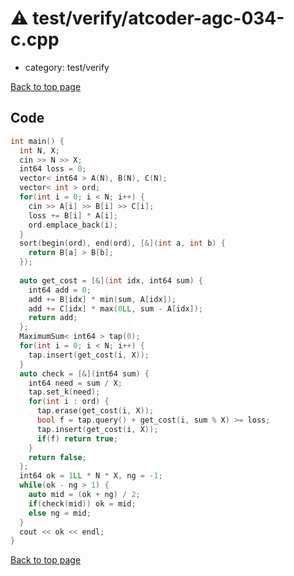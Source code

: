 <!-- mathjax config similar to math.stackexchange -->
<script type="text/javascript" async
  src="https://cdnjs.cloudflare.com/ajax/libs/mathjax/2.7.5/MathJax.js?config=TeX-MML-AM_CHTML">
</script>
<script type="text/x-mathjax-config">
  MathJax.Hub.Config({
    TeX: { equationNumbers: { autoNumber: "AMS" }},
    tex2jax: {
      inlineMath: [ ['$','$'] ],
      processEscapes: true
    },
    "HTML-CSS": { matchFontHeight: false },
    displayAlign: "left",
    displayIndent: "2em"
  });
</script>

<script type="text/javascript" src="https://cdnjs.cloudflare.com/ajax/libs/jquery/3.4.1/jquery.min.js"></script>
<script src="https://cdn.jsdelivr.net/npm/jquery-balloon-js@1.1.2/jquery.balloon.min.js" integrity="sha256-ZEYs9VrgAeNuPvs15E39OsyOJaIkXEEt10fzxJ20+2I=" crossorigin="anonymous"></script>
<script type="text/javascript" src="../../../assets/js/copy-button.js"></script>
<link rel="stylesheet" href="../../../assets/css/copy-button.css" />


# :warning: test/verify/atcoder-agc-034-c.cpp
* category: test/verify


[Back to top page](../../../index.html)



## Code
```cpp
int main() {
  int N, X;
  cin >> N >> X;
  int64 loss = 0;
  vector< int64 > A(N), B(N), C(N);
  vector< int > ord;
  for(int i = 0; i < N; i++) {
    cin >> A[i] >> B[i] >> C[i];
    loss += B[i] * A[i];
    ord.emplace_back(i);
  }
  sort(begin(ord), end(ord), [&](int a, int b) {
    return B[a] > B[b];
  });
 
  auto get_cost = [&](int idx, int64 sum) {
    int64 add = 0;
    add += B[idx] * min(sum, A[idx]);
    add += C[idx] * max(0LL, sum - A[idx]);
    return add;
  };
  MaximumSum< int64 > tap(0);
  for(int i = 0; i < N; i++) {
    tap.insert(get_cost(i, X));
  }
  auto check = [&](int64 sum) {
    int64 need = sum / X;
    tap.set_k(need);
    for(int i : ord) {
      tap.erase(get_cost(i, X));
      bool f = tap.query() + get_cost(i, sum % X) >= loss;
      tap.insert(get_cost(i, X));
      if(f) return true;
    }
    return false;
  };
  int64 ok = 1LL * N * X, ng = -1;
  while(ok - ng > 1) {
    auto mid = (ok + ng) / 2;
    if(check(mid)) ok = mid;
    else ng = mid;
  }
  cout << ok << endl;
}

```

[Back to top page](../../../index.html)

